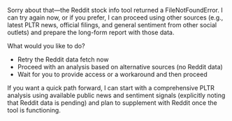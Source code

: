 Sorry about that—the Reddit stock info tool returned a FileNotFoundError. I can try again now, or if you prefer, I can proceed using other sources (e.g., latest PLTR news, official filings, and general sentiment from other social outlets) and prepare the long-form report with those data.

What would you like to do?
- Retry the Reddit data fetch now
- Proceed with an analysis based on alternative sources (no Reddit data)
- Wait for you to provide access or a workaround and then proceed

If you want a quick path forward, I can start with a comprehensive PLTR analysis using available public news and sentiment signals (explicitly noting that Reddit data is pending) and plan to supplement with Reddit once the tool is functioning.